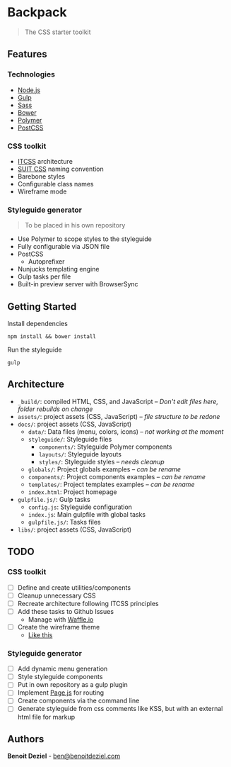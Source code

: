 # Backpack

> The CSS starter toolkit

## Features

### Technologies

- [Node.js](http://nodejs.org/)
- [Gulp](http://gulpjs.com)
- [Sass](http://sass-lang.com/)
- [Bower](http://bower.io)
- [Polymer](https://www.polymer-project.org/)
- [PostCSS](https://github.com/postcss/postcss)

### CSS toolkit

- [ITCSS](https://speakerdeck.com/dafed/managing-css-projects-with-itcss) architecture
- [SUIT CSS](https://suitcss.github.io/) naming convention
- Barebone styles
- Configurable class names
- Wireframe mode

### Styleguide generator

> To be placed in his own repository

- Use Polymer to scope styles to the styleguide
- Fully configurable via JSON file
- PostCSS
    - Autoprefixer
- Nunjucks templating engine
- Gulp tasks per file
- Built-in preview server with BrowserSync

## Getting Started

Install dependencies
```
npm install && bower install
```

Run the styleguide
```
gulp
```

## Architecture

- `_build/`: compiled HTML, CSS, and JavaScript *– Don't edit files here, folder rebuilds on change*
- `assets/`: project assets (CSS, JavaScript) *– file structure to be redone*
- `docs/`: project assets (CSS, JavaScript)
    - `data/`: Data files (menu, colors, icons) *– not working at the moment*
    - `styleguide/`: Styleguide files
        - `components/`:  Styleguide Polymer components
        - `layouts/`: Styleguide layouts
        - `styles/`: Styleguide styles *– needs cleanup*
    - `globals/`: Project globals examples *– can be rename*
    - `components/`: Project components examples *– can be rename*
    - `templates/`: Project templates examples *– can be rename*
    - `index.html`: Project homepage
- `gulpfile.js/`: Gulp tasks
    - `config.js`: Styleguide configuration
    - `index.js`: Main gulpfile with global tasks
    - `gulpfile.js/`: Tasks files
- `libs/`: project assets (CSS, JavaScript)

## TODO

### CSS toolkit

- [ ] Define and create utilities/components
- [ ] Cleanup unnecessary CSS
- [ ] Recreate architecture following ITCSS principles
- [ ] Add these tasks to Github Issues
    - Manage with [Waffle.io](https://waffle.io/benoitdeziel/backpack)
- [ ] Create the wireframe theme
    - [Like this](https://www.hellomany.com/ui-kits/wireframe/wkv2)

### Styleguide generator

- [ ] Add dynamic menu generation
- [ ] Style styleguide components
- [ ] Put in own repository as a gulp plugin
- [ ] Implement [Page.js](https://visionmedia.github.io/page.js/) for routing
- [ ] Create components via the command line
- [ ] Generate styleguide from css comments like KSS, but with an external html file for markup

## Authors

**Benoit Deziel** - [ben@benoitdeziel.com](mailto:ben@benoitdeziel.com)
